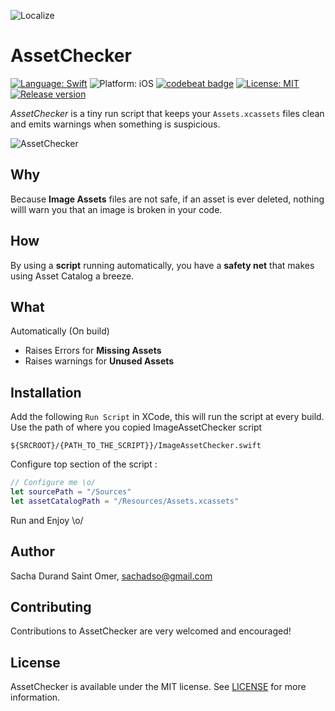 

![Localize](https://raw.githubusercontent.com/s4cha/AssetChecker/master/banner.png)

# AssetChecker
[![Language: Swift](https://img.shields.io/badge/language-swift-f48041.svg?style=flat)](https://developer.apple.com/swift)
![Platform: iOS](https://img.shields.io/badge/platform-iOS-blue.svg?style=flat)
[![codebeat badge](https://codebeat.co/badges/7c6098dd-e48e-4283-a04e-2b74aeb80a2e)](https://codebeat.co/projects/github-com-s4cha-assetchecker)
[![License: MIT](http://img.shields.io/badge/license-MIT-lightgrey.svg?style=flat)](https://github.com/s4cha/Localize/blob/master/LICENSE)
[![Release version](https://img.shields.io/badge/release-0.1-blue.svg)]()

*AssetChecker* is a tiny run script that keeps your `Assets.xcassets` files clean and emits warnings when something is suspicious.


![AssetChecker](https://raw.githubusercontent.com/s4cha/AssetChecker/master/xcodeScreenshot.png)


## Why
Because **Image Assets** files are not safe, if an asset is ever deleted, nothing willl warn you that an image is broken in your code.

## How
By using a **script** running automatically, you have a **safety net** that makes using Asset Catalog a breeze.

## What

Automatically (On build)
  - Raises Errors for **Missing Assets**
  - Raises warnings for **Unused Assets**

## Installation

Add the following `Run Script` in XCode, this will run the script at every build.
Use the path of where you copied ImageAssetChecker script

```shell
${SRCROOT}/{PATH_TO_THE_SCRIPT}}/ImageAssetChecker.swift
```

Configure top section of the script :
```swift
// Configure me \o/
let sourcePath = "/Sources"
let assetCatalogPath = "/Resources/Assets.xcassets"
```
Run and Enjoy \o/


## Author

Sacha Durand Saint Omer, sachadso@gmail.com

## Contributing

Contributions to AssetChecker are very welcomed and encouraged!

## License

AssetChecker is available under the MIT license. See [LICENSE](https://github.com/s4cha/AssetChecker/blob/master/LICENSE) for more information.
